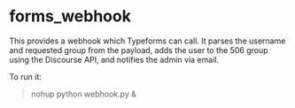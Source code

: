 # forms_webhook
This provides a webhook which Typeforms can call. It parses the username and requested group from the payload, adds the user to the 506 group using the Discourse API, and notifies the admin via email.

To run it:

> nohup python webhook.py &
